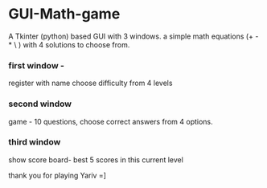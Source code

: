 # GUI-Math-game
A Tkinter (python) based GUI with 3 windows. a simple math equations (+ - *  \ ) with 4 solutions to choose from.

### first window -
register with name 
choose difficulty from 4 levels

### second window
game - 10 questions, choose correct answers from 4 options.

### third window 
show score board- best 5 scores in this current level

thank you for playing 
Yariv =]
